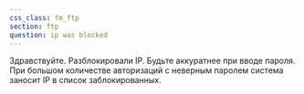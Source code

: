 ```yaml
---
css_class: fm_ftp
section: ftp
question: ip was blocked
---
```

Здравствуйте. Разблокировали IP. Будьте аккуратнее при вводе пароля. При большом количестве авторизаций с неверным паролем система заносит IP в список заблокированных.